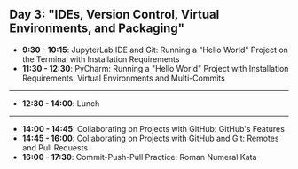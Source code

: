
## Day 3: "IDEs, Version Control, Virtual Environments, and Packaging"

  - **9:30 - 10:15**: JupyterLab IDE and Git: Running a "Hello World" Project on the Terminal with Installation Requirements
  - **11:30 - 12:30**: PyCharm: Running a "Hello World" Project with Installation Requirements: Virtual Environments and Multi-Commits
------------
  - **12:30 - 14:00**: Lunch
-----------
  - **14:00 - 14:45**: Collaborating on Projects with GitHub: GitHub's Features
  - **14:45 - 16:00**: Collaborating on Projects with GitHub and Git: Remotes and Pull Requests
  - **16:00 - 17:30**: Commit-Push-Pull Practice: Roman Numeral Kata
